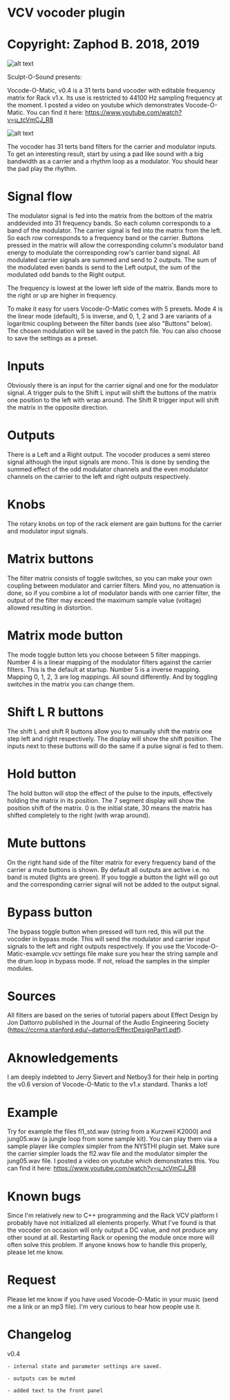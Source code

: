 # VCV vocoder plugin
# Copyright: Zaphod B. 2018, 2019

![alt text](doc/pic_logo_sos.gif)

Sculpt-O-Sound presents:

Vocode-O-Matic, v0.4 is a 31 terts band vocoder with editable frequency matrix for Rack v1.x.
Its use is restricted to 44100 Hz sampling frequency at the moment.
I posted a video on youtube which demonstrates Vocode-O-Matic. You can find it here: https://www.youtube.com/watch?v=u_tcVmCJ_R8

![alt text](doc/Screen_dump_Vocode-O-Matic-v0.4_01.png)

The vocoder has 31 terts band filters for the carrier and modulator inputs.
To get an interesting result, start by using a pad like sound with a big bandwidth as a carrier and
a rhythm loop as a modulator. You should hear the pad play the rhythm.

Signal flow
===========
The modulator signal is fed into the matrix from the bottom of the matrix anddevided into 31 frequency bands. So each column corresponds to a band of the modulator. The carrier signal is fed into the matrix from the left. So each row corresponds to a frequency band or the carrier. Buttons pressed in the matrix will allow the corresponding column's modulator band energy to modulate the corresponding row's carrier band signal. All modulated carrier signals are summed and send to 2 outputs. The sum of the modulated even bands is send to the Left output, the sum of the modulated odd bands to the Right output.

The frequency is lowest at the lower left side of the matrix. Bands more to the right or up are higher in frequency.

To make it easy for users Vocode-O-Matic comes with 5 presets. Mode 4 is the linear mode (default), 5 is inverse, and 0, 1, 2 and 3 are variants of a logaritmic coupling between the filter bands (see also "Buttons" below). The chosen modulation will be saved in the patch file. You can also choose to save the settings as a preset.

Inputs
======
Obviously there is an input for the carrier signal and one for the modulator signal.
A trigger puls to the Shift L input will shift the buttons of the matrix one position to the left with wrap around.
The Shift R trigger input will shift the matrix in the opposite direction.

Outputs
=======
There is a Left and a Right output. The vocoder produces a semi stereo signal although the input signals are mono. This is done by sending the summed effect of the odd modulator channels and the even modulator channels on the carrier to the left and right outputs respectively.

Knobs
=====
The rotary knobs on top of the rack element are gain buttons for the carrier and modulator input signals.

Matrix buttons
==============
The filter matrix consists of toggle switches, so you can make your own coupling between modulator and carrier filters.
Mind you, no attenuation is done, so if you combine a lot of modulator bands with one carrier filter, the output of the filter
may exceed the maximum sample value (voltage) allowed resulting in distortion.

Matrix mode button
==================
The mode toggle button lets you choose between 5 filter mappings. Number 4 is a linear mapping of the modulator filters
against the carrier filters. This is the default at startup. Number 5 is a inverse mapping.
Mapping 0, 1, 2, 3 are log mappings. All sound differently. And by toggling switches in the matrix you can change them.

Shift L R buttons
=================
The shift L and shift R buttons allow you to manually shift the matrix one step left and right respectively. The display will show the shift position. The inputs next to these buttons will do the same if a pulse signal is fed to them.

Hold button
===========
The hold button will stop the effect of the pulse to the inputs, effectively holding the matrix in its position. The 7 segment display will show the position shift of the matrix. 0 is the initial state, 30 means the matrix has shifted completely to the right (with wrap around).

Mute buttons
============
On the right hand side of the filter matrix for every frequency band of the carrier a mute buttons is shown. By default all outputs are active i.e. no band is muted (lights are green). If you toggle a button the light will go out and the corresponding carrier signal will not be added to the output signal.

Bypass button
=============
The bypass toggle button when pressed will turn red, this will put the vocoder in bypass mode.
This will send the modulator and carrier input signals to the left and right outputs respectively.
If you use the Vocode-O-Matic-example.vcv settings file make sure you hear the string sample and the drum loop in bypass mode. If not, reload the samples in the simpler modules.

Sources
=======
All filters are based on the series of tutorial papers about Effect Design by Jon Dattorro published in the Journal of the Audio Engineering Society (https://ccrma.stanford.edu/~dattorro/EffectDesignPart1.pdf).

Aknowledgements
===============
I am deeply indebted to Jerry Sievert and Netboy3 for their help in porting the v0.6 version of Vocode-O-Matic to the v1.x standard. Thanks a lot!

Example
=======
Try for example the files fl1_std.wav (string from a Kurzweil K2000) and jung05.wav (a jungle loop from some sample kit).
You can play them via a sample player like complex simpler from the NYSTHI plugin set.
Make sure the carrier simpler loads the fl2.wav file and the modulator simpler the jung05.wav file.
I posted a video on youtube which demonstrates this. You can find it here: https://www.youtube.com/watch?v=u_tcVmCJ_R8

Known bugs
==========
Since I'm relatively new to C++ programming and the Rack VCV platform I probably have not initialized all elements properly.
What I've found is that the vocoder on occasion will only output a DC value, and not produce any other sound at all.
Restarting Rack or opening the module once more will often solve this problem. If anyone knows how to handle this properly,
please let me know.

Request
=======
Please let me know if you have used Vocode-O-Matic in your music (send me a link or an mp3 file). I'm very curious to hear how people use it.

Changelog
=========
v0.4

    - internal state and parameter settings are saved.

    - outputs can be muted

    - added text to the front panel
